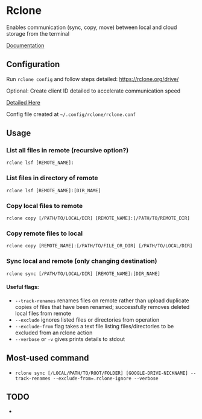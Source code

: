 # Rclone

Enables communication (sync, copy, move) between local and cloud storage from the terminal

[Documentation](https://rclone.org/docs/)



## Configuration

Run `rclone config` and follow steps detailed:
https://rclone.org/drive/

Optional:  Create client ID detailed to accelerate communication speed

[Detailed Here](https://rclone.org/drive/#making-your-own-client-id)

Config file created at `~/.config/rclone/rclone.conf`



## Usage

### List all files in remote (recursive option?)

`rclone lsf [REMOTE_NAME]:`

### List files in directory of remote

`rclone lsf [REMOTE_NAME]:[DIR_NAME]`



### Copy local files to remote

`rclone copy [/PATH/TO/LOCAL/DIR] [REMOTE_NAME]:[/PATH/TO/REMOTE_DIR]`

### Copy remote files to local

`rclone copy [REMOTE_NAME]:[/PATH/TO/FILE_OR_DIR] [/PATH/TO/LOCAL/DIR]`



### Sync local and remote (only changing destination)

`rclone sync [/PATH/TO/LOCAL/DIR] [REMOTE_NAME]:[DIR_NAME]`


#### Useful flags:
* `--track-renames` renames files on remote rather than upload duplicate copies of files that have been renamed; successfully removes deleted local files from remote
*  `--exclude` ignores listed files or directories from operation
* `--exclude-from` flag takes a text file listing files/directories to be excluded from an rclone action
* `--verbose` or `-v` gives prints details to stdout


## Most-used command
* `rclone sync [/LOCAL/PATH/TO/ROOT/FOLDER] [GOOGLE-DRIVE-NICKNAME] --track-renames --exclude-from=.rclone-ignore --verbose`

## TODO
*
